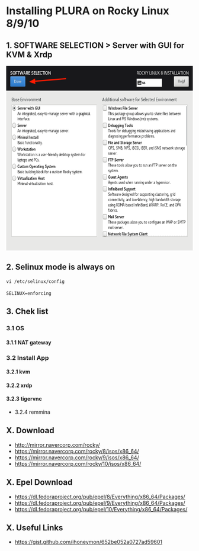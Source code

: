 # Installing PLURA on Rocky Linux 8/9/10

## 1. SOFTWARE SELECTION > Server with GUI for KVM & Xrdp

<img src="rocky8/os/images/Rocky8_Software_Selection.png" height="500">

## 2. Selinux mode is always on

    vi /etc/selinux/config
    
    SELINUX=enforcing

## 3. Chek list

### 3.1 OS

#### 3.1.1 NAT gateway

### 3.2 Install App

#### 3.2.1 kvm

#### 3.2.2 xrdp

#### 3.2.3 tigervnc

- 3.2.4 remmina

## X. Download

- http://mirror.navercorp.com/rocky/
- https://mirror.navercorp.com/rocky/8/isos/x86_64/
- https://mirror.navercorp.com/rocky/9/isos/x86_64/
- https://mirror.navercorp.com/rocky/10/isos/x86_64/

## X. Epel Download

- https://dl.fedoraproject.org/pub/epel/8/Everything/x86_64/Packages/
- https://dl.fedoraproject.org/pub/epel/9/Everything/x86_64/Packages/
- https://dl.fedoraproject.org/pub/epel/10/Everything/x86_64/Packages/


## X. Useful Links

- https://gist.github.com/ihoneymon/652be052a0727ad59601
